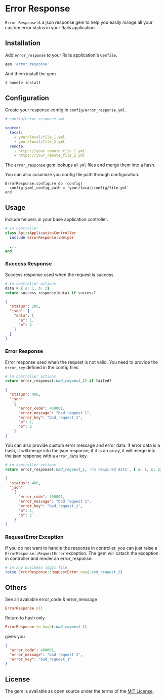 # Error Response

`Error Response` is a json response gem to help you easily mange all your custom error status in your Rails application.

## Installation

Add `error_response` to your Rails application's `Gemfile`.

```ruby
gem 'error_response'
```

And them install the gem

```bash
$ bundle install
```

## Configuration

Create your response config in `config/error_response.yml`.

```yaml
# config/error_response.yml

source:
  local:
    - your/local/file_1.yml
    - your/local/file_2.yml
  remote:
    - https://your_remote_file_1.yml
    - https://your_remote_file_2.yml
```

The `error_response` gem lookups all `yml` files and merge them into a hash.

You can also cusomize you config file path through configuration.

```
ErrorResponse.configure do |config|
  config.yaml_config_path = 'your/local/config/file.yml'
end
```


## Usage

Include helpers in your base application controller.
```ruby
# in controller
class Api::ApplicationController
  include ErrorResponse::Helper

  ...
end
```

### Success Response

Success response used when the request is success.

```ruby
# in controller actions
data = { a: 1, b: 2}
return success_response(data) if success?
```

```json
{
  "status": 200,
  "json": {
    "data": {
      "a": 1,
      "b": 2
    }
  } 
}
```

### Error Response

Error response used when the request is not valid. You need to provide the `error_key` defined in the config files.

```ruby
# in controller actions
return error_response(:bad_request_1) if failed?
```

```json
{
  "status": 400,
  "json":
    {
      "error_code": 400001,
      "error_message": "bad request 1",
      "error_key": "bad_request_1",
      "a": 1,
      "b": 2
    }
}
```

You can also provide custom error message and error data. If error data is a hash, it will merge into the json response; if it is an array, it will merge into the json response with a `error_data` key.

```ruby
# in controller actions
return error_response(:bad_request_1, 'no required data', { a: 1, b: 2}) if failed?
```

```json
{
  "status": 400,
  "json":
    {
      "error_code": 400001,
      "error_message": "bad request 1",
      "error_key": "bad_request_1",
      "a": 1,
      "b": 2
    }
}
```


### RequestError Exception
If you do not want to handle the response in controller, you can just raise a `ErrorResponse::RequestError` exception. The gem will catach the exception in controller and render an error_response.

```ruby
# in any business logic file
raise ErrorResponse::RequestError.new(:bad_request_1)
```


## Others

See all avaliable error_code & error_message

```ruby
ErrorResponse.all
```

Return to hash only

```ruby
ErrorResponse.to_hash(:bad_request_1)
```

gives you

```json
{
  "error_code": 400001,
  "error_message": "bad request 1",
  "error_key": "bad_request_1"
}
```

## License

The gem is available as open source under the terms of the [MIT License](https://opensource.org/licenses/MIT).
